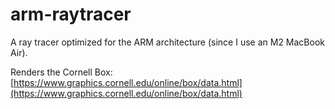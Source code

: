 # arm-raytracer
A ray tracer optimized for the ARM architecture (since I use an M2 MacBook Air).

Renders the Cornell Box: [https://www.graphics.cornell.edu/online/box/data.html](https://www.graphics.cornell.edu/online/box/data.html)
